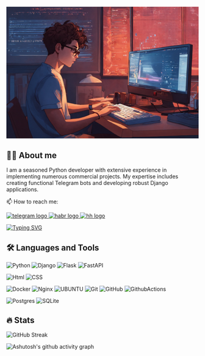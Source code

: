 ![Header](https://raw.githubusercontent.com/AndreyKhlestov/AndreyKhlestov/main/assets/programmer.webp)

## 👩‍💻 About me
I am a seasoned Python developer with extensive experience in implementing numerous commercial projects. 
My expertise includes creating functional Telegram bots and developing robust Django applications.

📫 How to reach me:

<a href="https://t.me/AndreyKhlestov" target="_blank">
  <img src="https://img.shields.io/static/v1?message=Telegram&logo=telegram&label=&color=2CA5E0&logoColor=white&labelColor=&style=for-the-badge" height="25" alt="telegram logo"  />
</a>

<a href="https://career.habr.com/andrey_khlestov" target="_blank">
  <img src="https://img.shields.io/static/v1?message=Habr Career&logo=habr&label=&color=9370DB&logoColor=white&labelColor=&style=for-the-badge" height="25" alt="habr logo"  />
</a>

<a href="https://spb.hh.ru/resume/a1f6855aff0b2144200039ed1f43666c796663" target="_blank">
<img src="https://anbo-opeka.org/wp-content/uploads/2023/10/hnp0b1zusolweha3qaoade9vgdetilk7.png" height="25" alt="hh logo"  />
</a>




[![Typing SVG](https://readme-typing-svg.herokuapp.com?color=%4682B4&font=Open+Sans&lines=Feel+free+to+contact+me+😉)](https://git.io/typing-svg)

## 🛠 Languages and Tools

![Python](https://img.shields.io/badge/PYTHON-3776AB.svg?&style=flat&logo=python&logoColor=white)
![Django](https://img.shields.io/badge/DJANGO-1f6e4b.svg?&style=flat&logo=django&logoColor=white)
![Flask](https://img.shields.io/badge/FLASK-ADD8E6.svg?&style=flat&logo=flask&logoColor=white)
![FastAPI](https://img.shields.io/badge/FASTAPI-18897b.svg?&style=flat&logo=fastapi&logoColor=white)

![Html](https://img.shields.io/badge/html%20-%23E34F26.svg?&style=for-the-badge&logo=html5&logoColor=white)
![CSS](https://img.shields.io/badge/CSS%20-2496ED.svg?&style=for-the-badge&logo=css3&logoColor=white)

![Docker](https://img.shields.io/badge/DOCKER-2496ED.svg?&style=flat&logo=docker&logoColor=white)
![Nginx](https://img.shields.io/badge/NGINX-269539.svg?&style=flat&logo=nginx&logoColor=white)
![UBUNTU](https://img.shields.io/badge/Ubuntu-E95420?style=flat-square&logo=ubuntu&logoColor=white)
![Git](https://img.shields.io/badge/GIT-%23121011.svg?&style=flat&logo=git&logoColor=white)
![GitHub](https://img.shields.io/badge/GITHUB-%23121011.svg?&style=flat&logo=github&logoColor=white)
![GithubActions](https://img.shields.io/badge/GITHUB%20ACTIONS-%23121011.svg?&style=flat&logo=github-actions&logoColor=white)

![Postgres](https://img.shields.io/badge/POSTGRESQL-%23316192.svg?&style=flat&logo=postgresql&logoColor=white)
![SQLite](https://img.shields.io/badge/SQLITE-003B57.svg?&style=flat&logo=sqlite&logoColor=white)


## 🔥 Stats

![GitHub Streak](https://github-readme-streak-stats.herokuapp.com/?user=andreykhlestov&hide_border=true&theme=transparent&bg_color=00000000)

![Ashutosh's github activity graph](https://github-readme-activity-graph.vercel.app/graph?username=andreykhlestov&theme=modern-lilac)